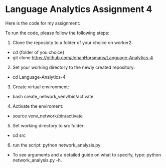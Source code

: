 # Language Analytics Assignment 4

Here is the code for my assignment:

To run the code, please follow the following steps:
1. Clone the reposioty to a folder of your choice on worker2: 
- cd {folder of you choice}
- git clone https://github.com/JohanHorsmans/Language-Analytics-4
2. Set your working directory to the newly created repository:
- cd Language-Analytics-4
3. Create virtual environment: 
- bash create_network_venv/bin/activate 
4. Activate the enviroment:
- source venv_network/bin/activate
5. Set working directory to src folder: 
- cd src
6.  run the script: python network_analysis.py
- To see arguments and a detailed guide on what to specify, type: python network_analysis.py -h.
